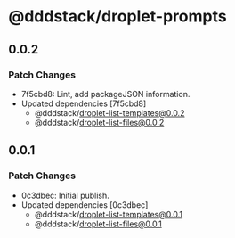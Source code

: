 # @dddstack/droplet-prompts

## 0.0.2

### Patch Changes

- 7f5cbd8: Lint, add packageJSON information.
- Updated dependencies [7f5cbd8]
  - @dddstack/droplet-list-templates@0.0.2
  - @dddstack/droplet-list-files@0.0.2

## 0.0.1

### Patch Changes

- 0c3dbec: Initial publish.
- Updated dependencies [0c3dbec]
  - @dddstack/droplet-list-templates@0.0.1
  - @dddstack/droplet-list-files@0.0.1
